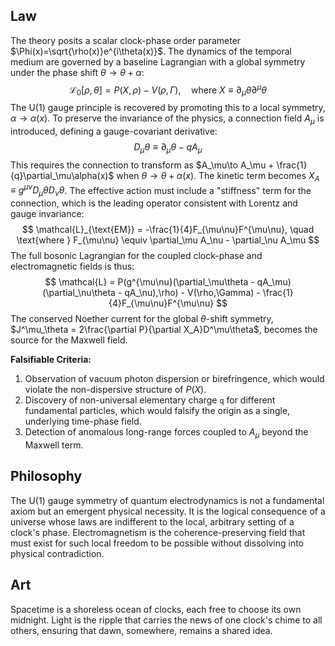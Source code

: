 ## Law
The theory posits a scalar clock-phase order parameter $\Phi(x)=\sqrt{\rho(x)}e^{i\theta(x)}$. The dynamics of the temporal medium are governed by a baseline Lagrangian with a global symmetry under the phase shift $\theta\to\theta+\alpha$:
$$
\mathcal{L}_0[\rho,\theta] = P(X,\rho) - V(\rho,\Gamma), \quad \text{where } X \equiv \partial_\mu\theta\partial^\mu\theta
$$
The U(1) gauge principle is recovered by promoting this to a local symmetry, $\alpha \to \alpha(x)$. To preserve the invariance of the physics, a connection field $A_\mu$ is introduced, defining a gauge-covariant derivative:
$$
D_\mu\theta \equiv \partial_\mu\theta - qA_\mu
$$
This requires the connection to transform as $A_\mu\to A_\mu + \frac{1}{q}\partial_\mu\alpha(x)$ when $\theta \to \theta + \alpha(x)$. The kinetic term becomes $X_A \equiv g^{\mu\nu}D_\mu\theta D_\nu\theta$. The effective action must include a "stiffness" term for the connection, which is the leading operator consistent with Lorentz and gauge invariance:
$$
\mathcal{L}_{\text{EM}} = -\frac{1}{4}F_{\mu\nu}F^{\mu\nu}, \quad \text{where } F_{\mu\nu} \equiv \partial_\mu A_\nu - \partial_\nu A_\mu
$$
The full bosonic Lagrangian for the coupled clock-phase and electromagnetic fields is thus:
$$
\mathcal{L} = P(g^{\mu\nu}(\partial_\mu\theta - qA_\mu)(\partial_\nu\theta - qA_\nu),\rho) - V(\rho,\Gamma) - \frac{1}{4}F_{\mu\nu}F^{\mu\nu}
$$
The conserved Noether current for the global $\theta$-shift symmetry, $J^\mu_\theta = 2\frac{\partial P}{\partial X_A}D^\mu\theta$, becomes the source for the Maxwell field.

**Falsifiable Criteria:**
1.  Observation of vacuum photon dispersion or birefringence, which would violate the non-dispersive structure of $P(X)$.
2.  Discovery of non-universal elementary charge `q` for different fundamental particles, which would falsify the origin as a single, underlying time-phase field.
3.  Detection of anomalous long-range forces coupled to $A_\mu$ beyond the Maxwell term.

## Philosophy
The U(1) gauge symmetry of quantum electrodynamics is not a fundamental axiom but an emergent physical necessity. It is the logical consequence of a universe whose laws are indifferent to the local, arbitrary setting of a clock's phase. Electromagnetism is the coherence-preserving field that must exist for such local freedom to be possible without dissolving into physical contradiction.

## Art
Spacetime is a shoreless ocean of clocks, each free to choose its own midnight. Light is the ripple that carries the news of one clock's chime to all others, ensuring that dawn, somewhere, remains a shared idea.